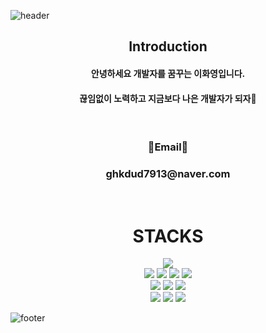 ![header](https://capsule-render.vercel.app/api?type=waving&color=auto&height=270&section=header&text=Welcome%20Github&fontSize=90)

<div align=center>
  <h2>Introduction</h2>
  <h4>안녕하세요 개발자를 꿈꾸는 이화영입니다.</h4>
  <h4>끊임없이 노력하고 지금보다 나은 개발자가 되자👊</h4>
</div>
<br>

<div align=center>
  <h3>📧Email📧</h3>
  <h3>ghkdud7913@naver.com</h3>
</div>
<br>

<div align=center><h1>STACKS</h1></div>

<div align=center>
  <img src="https://img.shields.io/badge/java-007396?style=for-the-badge&logo=java&logoColor=white"> 
  <br>
  
  <img src="https://img.shields.io/badge/html5-E34F26?style=for-the-badge&logo=html5&logoColor=white"> 
  <img src="https://img.shields.io/badge/css-1572B6?style=for-the-badge&logo=css3&logoColor=white"> 
  <img src="https://img.shields.io/badge/javascript-F7DF1E?style=for-the-badge&logo=javascript&logoColor=black"> 
  <img src="https://img.shields.io/badge/jquery-0769AD?style=for-the-badge&logo=jquery&logoColor=white">
  <br>
  
  <img src="https://img.shields.io/badge/oracle-F80000?style=for-the-badge&logo=oracle&logoColor=white"> 
  <img src="https://img.shields.io/badge/mysql-4479A1?style=for-the-badge&logo=mysql&logoColor=white"> 
  <img src="https://img.shields.io/badge/mariaDB-003545?style=for-the-badge&logo=mariaDB&logoColor=white">
  <br>

  <img src="https://img.shields.io/badge/spring-6DB33F?style=for-the-badge&logo=spring&logoColor=white">
  <img src="https://img.shields.io/badge/springboot-6DB33F?style=for-the-badge&logo=springboot&logoColor=white">
  <img src="https://img.shields.io/badge/github-181717?style=for-the-badge&logo=github&logoColor=white">
  
</div>


![footer](https://capsule-render.vercel.app/api?type=Slice&color=auto&section=footer)
